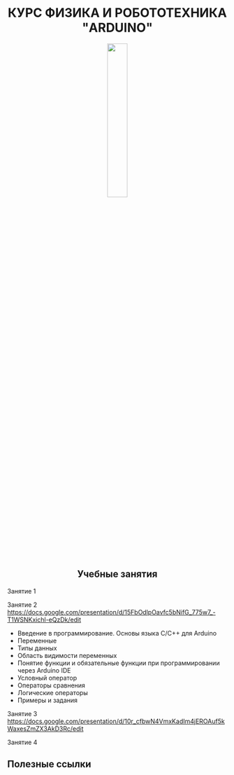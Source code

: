 # <center> **КУРС ФИЗИКА И РОБОТОТЕХНИКА "ARDUINO"** </center>

<p align="center">
	<img src="https://camo.githubusercontent.com/a5c6015567380739a8dcb764b19beb1df5541428/687474703a2f2f636f6e74656e742e61726475696e6f2e63632f6272616e642f61726475696e6f2d636f6c6f722e737667" width="30%" />
</p>

## <center> Учебные занятия </center> #

Занятие 1 
     

Занятие 2 https://docs.google.com/presentation/d/15FbOdlpOavfc5bNifG_775w7_-T1WSNKxichl-eQzDk/edit
* Введение в программирование. Основы языка С/С++ для Arduino 
* Переменные
* Типы данных
* Область видимости переменных
* Понятие функции и обязательные функции при программировании через Arduino IDE
* Условный оператор
* Операторы сравнения
* Логические операторы
* Примеры и задания 

Занятие 3 https://docs.google.com/presentation/d/10r_cfbwN4VmxKadIm4jEROAuf5kWaxesZmZX3AkD3Rc/edit


Занятие 4


## Полезные ссылки #